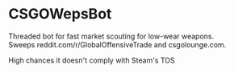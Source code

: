 # CSGOWepsBot
Threaded bot for fast market scouting for low-wear weapons.  
Sweeps reddit.com/r/GlobalOffensiveTrade and csgolounge.com.  

High chances it doesn't comply with Steam's TOS
